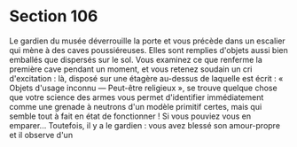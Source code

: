 # Section 106

Le gardien du musée déverrouille la porte et vous précède dans 
un escalier qui mène à des caves poussiéreuses. Elles sont 
remplies d'objets aussi bien emballés que dispersés sur le sol. 
Vous examinez ce que renferme la première cave pendant un 
moment, et vous retenez soudain un cri d'excitation : là, disposé 
sur une étagère au-dessus de laquelle est écrit : « Objets 
d'usage inconnu — Peut-être religieux », se trouve 
quelque chose que votre science des armes vous permet 
d'identifier immédiatement comme une grenade à neutrons d'un 
modèle primitif certes, mais qui semble tout à fait en état de 
fonctionner ! Si vous pouviez vous en emparer... Toutefois, il y a 
le gardien : vous avez blessé son amour-propre et il observe d'un